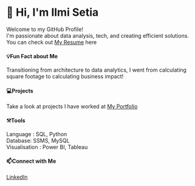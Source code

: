 # 👋 Hi, I'm Ilmi Setia

Welcome to my GitHub Profile!  
I'm passionate about data analysis, tech, and creating efficient solutions. You can check out [My Resume](https://www.linkedin.com/in/ilmi-bilquish/) here

#### 💡Fun Fact about Me
Transitioning from architecture to data analytics, I went from calculating square footage to calculating business impact!

#### 💻Projects
Take a look at projects I have worked at [My Portfolio](https://www.linkedin.com/in/ilmi-bilquish/)

#### ⚒️Tools
Language : SQL, Python  
Database: SSMS, MySQL  
Visualisation  : Power BI, Tableau  

#### 📫Connect with Me
[LinkedIn](https://www.linkedin.com/in/ilmi-bilquish/)


<!---

- 👋 Hi, I’m @Ilmi91
- 👀 I’m interested in Data Analytics
- 🌱 I’m currently learning Data Analytics — exploring tools like Excel, SQL, Power BI, and Python to uncover stories hidden in data
- 💞️ I’m looking to collaborate on ...
- 📫 How to reach me ...
- 😄 Pronouns: ...
- ⚡ Fun fact: ...

Ilmi91/Ilmi91 is a ✨ special ✨ repository because its `README.md` (this file) appears on your GitHub profile.
You can click the Preview link to take a look at your changes.
--->
